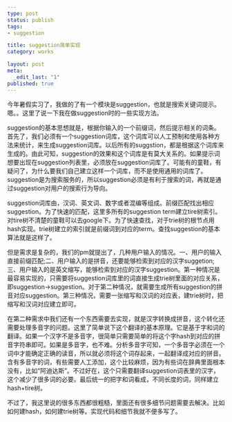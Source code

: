 ```yaml
--- 
type: post
status: publish
tags: 
- suggestion

title: suggestion简单实现
category: works

layout: post
meta: 
  _edit_last: "1"
published: true
---
```

今年暑假实习了，我做的了有一个模块是suggestion，也就是搜索关键词提示。 嗯。。这里了说一下我在做suggestion时的一些实现方法。

suggestion的基本思想就是，根据你输入的一个前缀词，然后提示相关的词条。首先了，我们必须有一个suggestion词库，这个词库可以人工预制和使用各种方法来统计，来生成suggestion词库。以后所有的suggstion，都是根据这个词库来生成的。由此可知，suggestion的效果和这个词库是有莫大关系的。如果提示词想要出现在suggestion列表里，必须放在suggestion词库了。可能有的童鞋，有疑问了，为什么要我们自己建立这样一个词库，而不是使用通用的词库了。suggestion是为搜索服务的，所以suggestion必须是有利于搜索的词，再就是通过suggestion对用户的搜索行为导向。<!--split-->

suggestion词库由，汉词、英文词、数字或者混编等组成。前缀匹配找出相应suggestion。为了快速的匹配，这里多所有的suggestion term建立tire树索引。对tire树不清楚的童鞋可以去google下。为了快速查找，对于trie树的根节点用hash实现。trie树建立的索引就是前缀词到对应的term。查找suggestion的基本算法就是这样了。

但是需求是复杂的，我们的pm就提出了，几种用户输入的情况。一、用户的输入直接前缀匹配;二、用户输入的是拼音，还要能够检索到对应的汉字suggetion;三、用户输入的是英文缩写，能够检索到对应的汉字suggestion。第一种情况是最容易实现的，只需要将suggestion词库里的词直接生成trie树里面的对应关系，即suggestion->suggestion。对于第二种情况，就需要生成所有suggestion的拼音对应suggestion。第三种情况，需要一张缩写和汉词的对应表，建trie树时，把缩写和汉词对应建立即可。

在第二种需求中我们还有一个东西需要去实现，就是汉字转换成拼音，这个转化还需要处理多音字的问题。这里了简单说下这个翻译的基本原理。它是基于字和词的翻译。如果一个汉字不是多音字，很简单只需要简单的将这个字hash到对应的拼音字符串即可。如果是多音字，也不难。分析多音字可知，一个多音字必须在一个词中才能确定正确的读音，所以就必须将这个词存起来，一起翻译成对应的拼音。含有多音字的词，有些需要人工添加，这个比较麻烦，因为有些词在辞典里面根本没有，比如“阿迪达斯”。不过好在，这个只需要翻译suggestion词表里的汉字，这个减少了很多词的必要。最后统一的把字和词看成，不同长度的词，同样建立hash+tire树。

不过了，我这里说的很多东西都很粗糙，里面还有很多细节问题需要去解决。比如如何建hash，如何建trie树等。实现代码和细节我就不便多写了。

